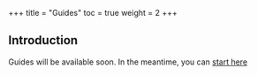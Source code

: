 +++
title = "Guides"
toc = true
weight = 2
+++

## Introduction

Guides will be available soon. In the meantime, you can [start here](/01.getting-started)